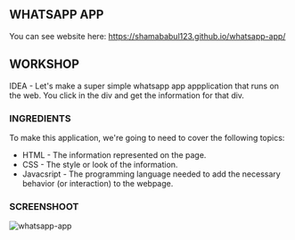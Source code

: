 WHATSAPP APP
------------

You can see website here: https://shamababul123.github.io/whatsapp-app/

## WORKSHOP

IDEA - Let's make a super simple whatsapp app appplication that runs on the web. You click in the div and get the information for that div.

### INGREDIENTS
To make this application, we're going to need to cover the following topics:
  * HTML - The information represented on the page.
  * CSS - The style or look of the information.
  * Javacsript - The programming language needed to add the necessary behavior (or interaction) to the webpage.

### SCREENSHOOT
![whatsapp-app](https://user-images.githubusercontent.com/38943439/46164973-d1813400-c2a8-11e8-82cf-b0b029950882.png)
